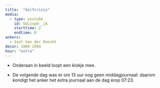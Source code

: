 ```yaml
---
title:  "Golfcrisis"
media:
  - type: youtube
    id: 5ULivp8-_jA
    starttime: 2
    endtime: 0
ankers:
  - Siel Van der Donckt
decor: 1989-1994
hour: "extra"
---
```


* Onderaan in beeld loopt een klokje mee.

* De volgende dag was er om 13 uur nog geen middagjournaal: daarom kondigt het anker het extra journaal aan de dag erop <span class="moment-inline" data-sec="443">07:23</span>.
